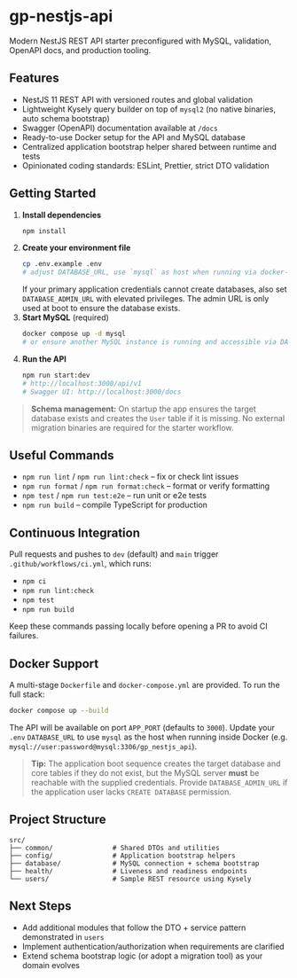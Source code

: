 # gp-nestjs-api

Modern NestJS REST API starter preconfigured with MySQL, validation, OpenAPI docs, and production tooling.

## Features
- NestJS 11 REST API with versioned routes and global validation
- Lightweight Kysely query builder on top of `mysql2` (no native binaries, auto schema bootstrap)
- Swagger (OpenAPI) documentation available at `/docs`
- Ready-to-use Docker setup for the API and MySQL database
- Centralized application bootstrap helper shared between runtime and tests
- Opinionated coding standards: ESLint, Prettier, strict DTO validation

## Getting Started
1. **Install dependencies**
   ```bash
   npm install
   ```
2. **Create your environment file**
   ```bash
   cp .env.example .env
   # adjust DATABASE_URL, use `mysql` as host when running via docker-compose
   ```
   If your primary application credentials cannot create databases, also set `DATABASE_ADMIN_URL` with elevated privileges. The admin URL is only used at boot to ensure the database exists.
3. **Start MySQL** (required)
   ```bash
   docker compose up -d mysql
   # or ensure another MySQL instance is running and accessible via DATABASE_URL
   ```
4. **Run the API**
   ```bash
   npm run start:dev
   # http://localhost:3000/api/v1
   # Swagger UI: http://localhost:3000/docs
   ```

> **Schema management:** On startup the app ensures the target database exists and creates the `User` table if it is missing. No external migration binaries are required for the starter workflow.

## Useful Commands
- `npm run lint` / `npm run lint:check` – fix or check lint issues
- `npm run format` / `npm run format:check` – format or verify formatting
- `npm test` / `npm run test:e2e` – run unit or e2e tests
- `npm run build` – compile TypeScript for production

## Continuous Integration
Pull requests and pushes to `dev` (default) and `main` trigger `.github/workflows/ci.yml`, which runs:
- `npm ci`
- `npm run lint:check`
- `npm test`
- `npm run build`

Keep these commands passing locally before opening a PR to avoid CI failures.

## Docker Support
A multi-stage `Dockerfile` and `docker-compose.yml` are provided. To run the full stack:
```bash
docker compose up --build
```
The API will be available on port `APP_PORT` (defaults to `3000`). Update your `.env` `DATABASE_URL` to use `mysql` as the host when running inside Docker (e.g. `mysql://user:password@mysql:3306/gp_nestjs_api`).

> **Tip:** The application boot sequence creates the target database and core tables if they do not exist, but the MySQL server **must** be reachable with the supplied credentials. Provide `DATABASE_ADMIN_URL` if the application user lacks `CREATE DATABASE` permission.

## Project Structure
```
src/
├── common/               # Shared DTOs and utilities
├── config/               # Application bootstrap helpers
├── database/             # MySQL connection + schema bootstrap
├── health/               # Liveness and readiness endpoints
└── users/                # Sample REST resource using Kysely
```

## Next Steps
- Add additional modules that follow the DTO + service pattern demonstrated in `users`
- Implement authentication/authorization when requirements are clarified
- Extend schema bootstrap logic (or adopt a migration tool) as your domain evolves
